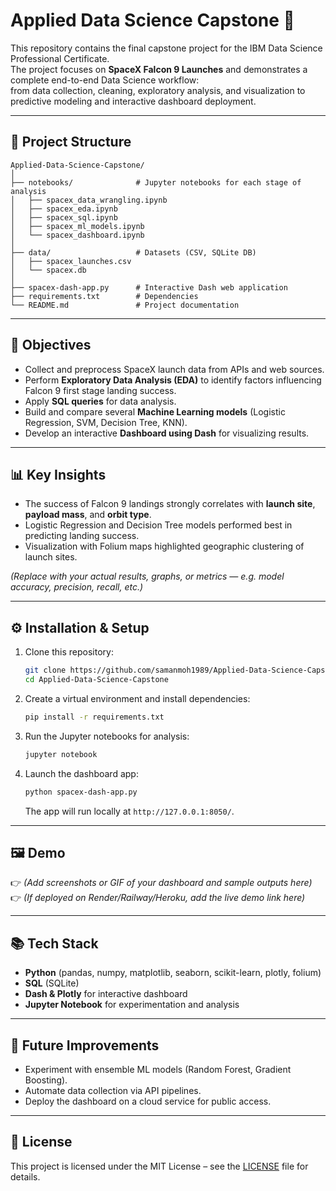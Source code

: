 # Applied Data Science Capstone 🚀

This repository contains the final capstone project for the IBM Data Science Professional Certificate.  
The project focuses on **SpaceX Falcon 9 Launches** and demonstrates a complete end-to-end Data Science workflow:  
from data collection, cleaning, exploratory analysis, and visualization to predictive modeling and interactive dashboard deployment.

---

## 📂 Project Structure
```
Applied-Data-Science-Capstone/
│
├── notebooks/              # Jupyter notebooks for each stage of analysis
│   ├── spacex_data_wrangling.ipynb
│   ├── spacex_eda.ipynb
│   ├── spacex_sql.ipynb
│   ├── spacex_ml_models.ipynb
│   └── spacex_dashboard.ipynb
│
├── data/                   # Datasets (CSV, SQLite DB)
│   ├── spacex_launches.csv
│   └── spacex.db
│
├── spacex-dash-app.py      # Interactive Dash web application
├── requirements.txt        # Dependencies
└── README.md               # Project documentation
```

---

## 🎯 Objectives
- Collect and preprocess SpaceX launch data from APIs and web sources.  
- Perform **Exploratory Data Analysis (EDA)** to identify factors influencing Falcon 9 first stage landing success.  
- Apply **SQL queries** for data analysis.  
- Build and compare several **Machine Learning models** (Logistic Regression, SVM, Decision Tree, KNN).  
- Develop an interactive **Dashboard using Dash** for visualizing results.  

---

## 📊 Key Insights
- The success of Falcon 9 landings strongly correlates with **launch site**, **payload mass**, and **orbit type**.  
- Logistic Regression and Decision Tree models performed best in predicting landing success.  
- Visualization with Folium maps highlighted geographic clustering of launch sites.  

*(Replace with your actual results, graphs, or metrics — e.g. model accuracy, precision, recall, etc.)*

---

## ⚙️ Installation & Setup
1. Clone this repository:
   ```bash
   git clone https://github.com/samanmoh1989/Applied-Data-Science-Capstone.git
   cd Applied-Data-Science-Capstone
   ```

2. Create a virtual environment and install dependencies:
   ```bash
   pip install -r requirements.txt
   ```

3. Run the Jupyter notebooks for analysis:
   ```bash
   jupyter notebook
   ```

4. Launch the dashboard app:
   ```bash
   python spacex-dash-app.py
   ```
   The app will run locally at `http://127.0.0.1:8050/`.

---

## 🖼️ Demo
👉 *(Add screenshots or GIF of your dashboard and sample outputs here)*  
👉 *(If deployed on Render/Railway/Heroku, add the live demo link here)*  

---

## 📚 Tech Stack
- **Python** (pandas, numpy, matplotlib, seaborn, scikit-learn, plotly, folium)  
- **SQL** (SQLite)  
- **Dash & Plotly** for interactive dashboard  
- **Jupyter Notebook** for experimentation and analysis  

---

## 📌 Future Improvements
- Experiment with ensemble ML models (Random Forest, Gradient Boosting).  
- Automate data collection via API pipelines.  
- Deploy the dashboard on a cloud service for public access.  

---

## 📄 License
This project is licensed under the MIT License – see the [LICENSE](LICENSE) file for details.  
